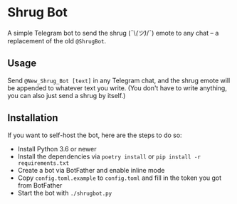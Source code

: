# Shrug Bot

A simple Telegram bot to send the shrug (¯\\_(ツ)_/¯) emote to any chat – a replacement of the old `@ShrugBot`.

## Usage

Send `@New_Shrug_Bot [text]` in any Telegram chat, and the shrug emote will be appended to whatever text you write. (You don't have to write anything, you can also just send a shrug by itself.)

## Installation

If you want to self-host the bot, here are the steps to do so:

* Install Python 3.6 or newer
* Install the dependencies via `poetry install` or `pip install -r requirements.txt`
* Create a bot via BotFather and enable inline mode
* Copy `config.toml.example` to `config.toml` and fill in the token you got from BotFather
* Start the bot with `./shrugbot.py`

